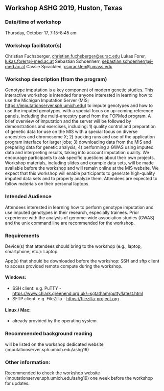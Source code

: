 ## Workshop ASHG 2019, Huston, Texas
 
### Date/time of workshop
Thursday, October 17, 7:15-8:45 am

### Workshop facilitator(s)
Christian Fuchsberger, [christian.fuchsberger@eurac.edu](mailto:christian.fuchsberger@eurac.edu)
Lukas Forer, [lukas.forer@i-med.ac.at](mailto:lukas.forer@i-med.ac.at)
Sebastian Schoenherr, [sebastian.schoenherr@i-med.ac.at](mailto:sebastian.schoenherr@i-med.ac.at)
Cassie Spracklen, [cspracklen@umass.edu](mailto:cspracklen@umass.edu)

 
### Workshop description (from the program)
Genotype imputation is a key component of modern genetic studies. This interactive workshop is intended for anyone interested in learning how to use the Michigan Imputation Server (MIS; https://imputationserver.sph.umich.edu) to impute genotypes and how to use the imputed genotypes, with a special focus on up-coming reference panels, including the multi-ancestry panel from the TOPMed program. A brief overview of imputation and the server will be followed by demonstrations and exercises, including: 1) quality control and preparation of genetic data for use on the MIS with a special focus on diverse ancestries and chromosome X; 2) tracking runs and use of the application program interface for larger jobs; 3) downloading data from the MIS and preparing data for genetic analysis; 4) performing a GWAS using imputed data and interpreting results, taking into account imputation quality. We encourage participants to ask specific questions about their own projects. Workshop materials, including slides and example data sets, will be made available before the workshop and will remain online at the MIS website. We expect that this workshop will enable participants to generate high-quality imputed data sets and to properly analyze them. Attendees are expected to follow materials on their personal laptops. 
 
### Intended Audience
Attendees interested in learning how to perform genotype imputation and use imputed genotypes in their research, especially trainees. Prior experience with the analysis of genome-wide association studies (GWAS) and the unix command line are recommended for the workshop.
 
### Requirements
Device(s) that attendees should bring to the workshop (e.g., laptop, smartphone, etc.): Laptop

App(s) that should be downloaded before the workshop: SSH and sftp client to access provided remote compute during the workshop. 

#### Windows: 
- SSH client: e.g. PuTTY - https://www.chiark.greenend.org.uk/~sgtatham/putty/latest.html
- SFTP client: e.g. FileZilla - https://filezilla-project.org

#### Linux / Mac:
- already provided by the operating system. 
 
### Recommended background reading
will be listed on the workshop dedicated website (imputationserver.sph.umich.edu/ashg19)

### Other information:
Recommended to check the workshop website (imputationserver.sph.umich.edu/ashg19) one week before the workshop for updates.
